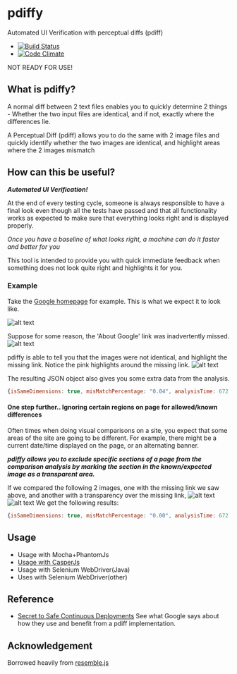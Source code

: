 # pdiffy

Automated UI Verification with perceptual diffs (pdiff)
  - [![Build Status](https://travis-ci.org/kennychua/pdiffy.png?branch=master)](https://travis-ci.org/kennychua/pdiffy)
  - [![Code Climate](https://codeclimate.com/github/kennychua/pdiffy.png)](https://codeclimate.com/github/kennychua/pdiffy)

NOT READY FOR USE!

## What is pdiffy?
A normal diff between 2 text files enables you to quickly determine 2 things - Whether the two input files are identical, and if not, exactly where the differences lie.

A Perceptual Diff (pdiff) allows you to do the same with 2 image files and quickly identify whether the two images are identical, and highlight areas where the 2 images mismatch

## How can this be useful?
__*Automated UI Verification!*__

At the end of every testing cycle, someone is always responsible to have a final look even though all the tests have passed and that all functionality works as expected to make sure that everything looks right and is displayed properly.

_Once you have a baseline of what looks right, a machine can do it faster and better for you_

This tool is intended to provide you with quick immediate feedback when something does not look quite right and highlights it for you.


### Example

Take the [Google homepage](http://www.google.com) for example. This is what we expect it to look like.


![alt text](http://kennychua.net/wp-content/uploads/2013/08/google_homepage_original.png "Expected Google Homepage")

Suppose for some reason, the 'About Google' link was inadvertently missed.
![alt text](http://kennychua.net/wp-content/uploads/2013/08/google_homepage_missinglink.png "Google Homepage with missing link")

pdiffy is able to tell you that the images were not identical, and highlight the missing link. Notice the pink highlights around the missing link.
![alt text](http://kennychua.net/wp-content/uploads/2013/08/difference.png "Computed difference")

The resulting JSON object also gives you some extra data from the analysis.
```javascript
{isSameDimensions: true, misMatchPercentage: "0.04", analysisTime: 672, getImageDataUrl: function()}
```

#### One step further.. Ignoring certain regions on page for allowed/known differences
Often times when doing visual comparisons on a site, you expect that some areas of the site are going to be different. For example, there might be a current date/time displayed on the page, or an alternating banner. 

*__pdiffy allows you to exclude specific sections of a page from the comparison analysis by marking the section in the known/expected image as a transparent area.__*

If we compared the following 2 images, one with the missing link we saw above, and another with a transparency over the missing link,
![alt text](http://kennychua.net/wp-content/uploads/2013/08/transparency.png "Google Homepage with transparency over missing link to ignore")
![alt text](http://kennychua.net/wp-content/uploads/2013/08/google_homepage_missinglink.png "Google Homepage with missing link")
We get the following results:
```javascript
{isSameDimensions: true, misMatchPercentage: "0.00", analysisTime: 672, getImageDataUrl: function()}
```
## Usage
* Usage with Mocha+PhantomJs
* [Usage with CasperJs](https://github.com/kennychua/pdiffy/blob/master/examples/casperjs/CASPEREXAMPLE.md)
* Usage with Selenium WebDriver(Java)
* Uses with Selenium WebDriver(other)

## Reference
- [Secret to Safe Continuous Deployments](http://www.youtube.com/watch?v=UMnZiTL0tUc) See what Google says about how they use and benefit from a pdiff implementation. 

## Acknowledgement
Borrowed heavily from [resemble.js](http://huddle.github.io/Resemble.js/)

